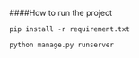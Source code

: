 

####How to run the project

```pip install -r requirement.txt```

```python manage.py runserver```